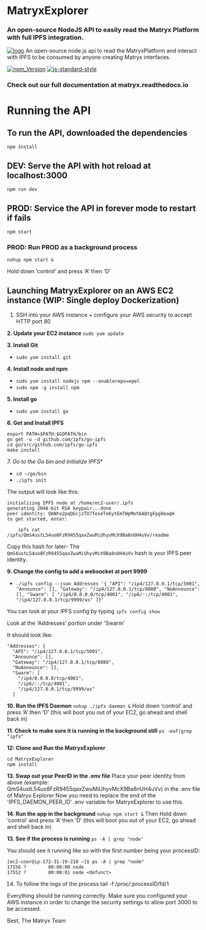 
# MatryxExplorer
### An open-source NodeJS API to easily read the Matryx Platform with full IPFS integration.

[![logo](https://github.com/matryx/matryx-alpha-source/blob/master/assets/Matryx-Logo-Black-1600px.png)](http://matryx.ai)
An open-source node.js api to read the MatryxPlatform and interact with IPFS to be consumed by anyone creating Matryx interfaces.

[![npm_Version](https://img.shields.io/badge/npm-5.7.1-brightgreen.svg)](http://npmjs.com)
[![js-standard-style](https://img.shields.io/badge/code%20style-standard-brightgreen.svg)](http://standardjs.com)
### Check out our full documentation at matryx.readthedocs.io


# Running the API

## To run the API, downloaded the dependencies

```
npm install
```
## DEV: Serve the API with hot reload at localhost:3000

```
npm run dev
```

## PROD: Service the API in forever mode to restart if fails

```
npm start
```

### PROD: Run PROD as a background process

```
nohup npm start &
```

Hold down ‘control’ and press ‘A’ then ‘D’



## Launching MatryxExplorer on an AWS EC2 instance (WIP: Single deploy Dockerization)
1. SSH into your AWS instance + configure your AWS security to accept HTTP port 80

**2. Update your EC2 instance**
 ```sudo yum update```

**3. Install Git**  
* ```sudo yum install git```

**4. Install node and npm**
* ```sudo yum install nodejs npm --enablerepo=epel```
* ```sudo npm -g install npm```

**5. Install go**
* ```sudo yum install go```

**6. Get and Install IPFS**
```export PATH=$PATH:/usr/local/go/bin
export PATH=$PATH:$GOPATH/bin
go get -u -d github.com/ipfs/go-ipfs
cd go/src/github.com/ipfs/go-ipfs
make install
```
*7. Go to the Go bin and initialize IPFS**
* ```cd ~/go/bin```
*  ```./ipfs init```

The output will look like this:
```[ec2-user@ip-172-31-19-210 bin]$ ./ipfs init
initializing IPFS node at /home/ec2-user/.ipfs
generating 2048-bit RSA keypair...done
peer identity: QmNto2pqQGcjzTX7feseTe6ytEmTWpMotbAQtgFpg9eaqH
to get started, enter:

	ipfs cat /ipfs/QmS4ustL54uo8FzR9455qaxZwuMiUhyvMcX9Ba8nUH4uVv/readme
```
Copy this hash for later-
The `QmS4ustL54uo8FzR9455qaxZwuMiUhyvMcX9Ba8nUH4uVv` hash is your IPFS peer identity.

**9. Change the config to add a websocket at port 9999**
* ```./ipfs config --json Addresses '{ "API": "/ip4/127.0.0.1/tcp/5001", "Announce": [], "Gateway": "/ip4/127.0.0.1/tcp/8080", "NoAnnounce": [], "Swarm": [ "/ip4/0.0.0.0/tcp/4001", "/ip6/::/tcp/4001", "/ip4/127.0.0.1/tcp/9999/ws" ]}'```

You can look at your IPFS config by typing
```ipfs config show```

Look at the 'Addresses' portion under 'Swarm'

It should look like:
```
"Addresses": {
  "API": "/ip4/127.0.0.1/tcp/5001",
  "Announce": [],
  "Gateway": "/ip4/127.0.0.1/tcp/8080",
  "NoAnnounce": [],
  "Swarm": [
    "/ip4/0.0.0.0/tcp/4001",
    "/ip6/::/tcp/4001",
    "/ip4/127.0.0.1/tcp/9999/ws"
  ]
  ```


**10. Run the IPFS Daemon**
 ```nohup ./ipfs daemon &```
Hold down ‘control’ and press ‘A’ then ‘D’
(this will boot you out of your EC2, go ahead and shell back in)

**11. Check to make sure it is running in the background still**
```ps -eaf|grep "ipfs"```

**12: Clone and Run the MatryxExplorer**
```git clone https://github.com/matryx/MatryxExplorer
cd MatryxExplorer
npm install
```
**13. Swap out your PeerID in the .env file**
Place your peer identity from above (example: QmS4ustL54uo8FzR9455qaxZwuMiUhyvMcX9Ba8nUH4uVv) in the .env file of Matryx Explorer
Now you need to replace the end of the 'IPFS_DAEMON_PEER_ID' .env variable for MatryxExplorer to use this.

**14. Run the app in the background**
```nohup npm start &```
Then Hold down ‘control’ and press ‘A’ then ‘D’
(this will boot you out of your EC2, go ahead and shell back in)

**13. See if the process is running**
```ps -A | grep "node"```

You should see it running like so with the first number being your processID:
```
[ec2-user@ip-172-31-19-210 ~]$ ps -A | grep "node"
17156 ?        00:00:00 node
17552 ?        00:00:01 node <defunct>
```
14. To follow the logs of the process
tail -f /proc/:processID/fd/1

Everything should be running correctly. Make sure you configured your AWS instance in order to change the security settings to allow port 3000 to be accessed.

Best,
The Matryx Team
